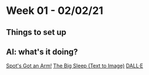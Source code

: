 # Week 01 - 02/02/21

## Things to set up


## AI: what's it doing?
[Spot's Got an Arm!](https://www.youtube.com/watch?v=6Zbhvaac68Y)
[The Big Sleep (Text to Image)](https://dank.xyz/)
[DALL·E](https://openai.com/blog/dall-e/)

